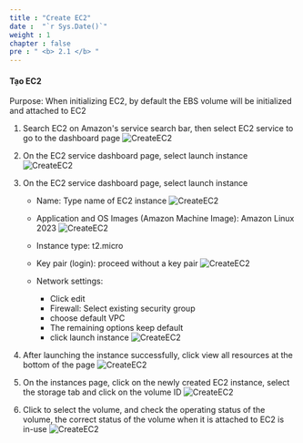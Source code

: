 ```yaml
---
title : "Create EC2"
date :  "`r Sys.Date()`" 
weight : 1
chapter : false
pre : " <b> 2.1 </b> "
---
```

#### Tạo EC2

Purpose: When initializing EC2, by default the EBS volume will be initialized and attached to EC2

1. Search EC2 on Amazon's service search bar, then select EC2 service to go to the dashboard page
![CreateEC2](/images/2/2.1.1.png)

2. On the EC2 service dashboard page, select launch instance
![CreateEC2](/images/2/2.1.2.png)

3. On the EC2 service dashboard page, select launch instance
    - Name: Type name of EC2 instance
    ![CreateEC2](/images/2/2.1.3.png)

    - Application and OS Images (Amazon Machine Image): Amazon Linux 2023
    ![CreateEC2](/images/2/2.1.4.png)

    - Instance type: t2.micro
    - Key pair (login): proceed without a key pair
    ![CreateEC2](/images/2/2.1.5.png)

    - Network settings:
        - Click edit
        - Firewall: Select existing security group
        - choose default VPC
        - The remaining options keep default
        - click launch instance
        ![CreateEC2](/images/2/2.1.6.png)       

4. After launching the instance successfully, click view all resources at the bottom of the page
    ![CreateEC2](/images/2/2.1.7.png)       

5. On the instances page, click on the newly created EC2 instance, select the storage tab and click on the volume ID
    ![CreateEC2](/images/2/2.1.8.png)

6. Click to select the volume, and check the operating status of the volume, the correct status of the volume when it is attached to EC2 is in-use
    ![CreateEC2](/images/2/2.1.9.png)